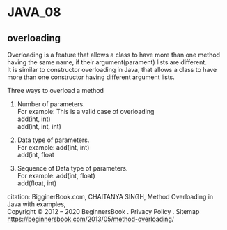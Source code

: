 # JAVA_08

## overloading

Overloading is a feature that allows a class to have more than one method having the same name, if their argument(parament) lists are different.<br>
It is similar to constructor overloading in Java, that allows a class to have more than one constructor having different argument lists.<br>

Three ways to overload a method

1. Number of parameters.<br>
For example: This is a valid case of overloading<br>
add(int, int)<br>
add(int, int, int)<br>

1. Data type of parameters. <br>
For example:
add(int, int)<br>
add(int, float<br>

1. Sequence of Data type of parameters.<br>
For example:
add(int, float)<br>
add(float, int)<br>

citation: BigginerBook.com, CHAITANYA SINGH, Method Overloading in Java with examples,<br>
Copyright © 2012 – 2020 BeginnersBook . Privacy Policy . Sitemap https://beginnersbook.com/2013/05/method-overloading/
